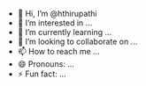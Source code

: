- 👋 Hi, I’m @hthirupathi
- 👀 I’m interested in ...
- 🌱 I’m currently learning ...
- 💞️ I’m looking to collaborate on ...
- 📫 How to reach me ...
- 😄 Pronouns: ...
- ⚡ Fun fact: ...

<!---
hthirupathi/hthirupathi is a ✨ special ✨ repository because its `README.md` (this file) appears on your GitHub profile.
You can click the Preview link to take a look at your changes.
--->
